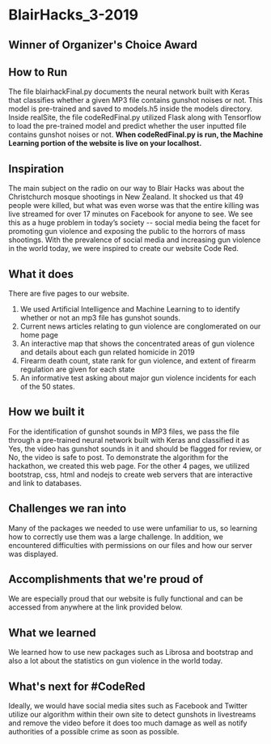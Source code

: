 # BlairHacks_3-2019
## Winner of Organizer's Choice Award
## How to Run
The file blairhackFinal.py documents the neural network built with Keras that classifies whether a given MP3 file contains gunshot noises or not. This model is pre-trained and saved to models.h5 inside the models directory. Inside realSite, the file codeRedFinal.py utilized Flask along with Tensorflow to load the pre-trained model and predict whether the user inputted file contains gunshot noises or not. **When codeRedFinal.py is run, the Machine Learning portion of the website is live on your localhost.**
## Inspiration
The main subject on the radio on our way to Blair Hacks was about the Christchurch mosque shootings in New Zealand. It shocked us that 49 people were killed, but what was even worse was that the entire killing was live streamed for over 17 minutes on Facebook for anyone to see. 
We see this as a huge problem in today’s society -- social media being the facet for promoting gun violence and exposing the public to the horrors of mass shootings. With the prevalence of social media and increasing gun violence in the world today, we were inspired to create our website Code Red. 

## What it does
There are five pages to our website.
1) We used Artificial Intelligence and Machine Learning to to identify whether or not an mp3 file has gunshot sounds. 
2) Current news articles relating to gun violence are conglomerated on our home page 
3) An interactive map that shows the concentrated areas of gun violence and details about each gun related homicide in 2019
4) Firearm death count, state rank for gun violence, and extent of firearm regulation are given for each state
5) An informative test asking about major gun violence incidents for each of the 50 states. 
## How we built it
For the identification of gunshot sounds in MP3 files, we pass the file through a pre-trained neural network built with Keras and classified it as Yes, the video has gunshot sounds in it and should be flagged for review, or No, the video is safe to post. To demonstrate the algorithm for the hackathon, we created this web page.
For the other 4 pages, we utilized bootstrap, css, html and nodejs to create web servers that are interactive and link to databases. 
## Challenges we ran into
Many of the packages we needed to use were unfamiliar to us, so learning how to correctly use them was a large challenge. In addition, we encountered difficulties with permissions on our files and how our server was displayed. 
## Accomplishments that we're proud of
We are especially proud that our website is fully functional and can be accessed from anywhere at the link provided below. 
## What we learned
We learned how to use new packages such as Librosa and bootstrap and also a lot about the statistics on gun violence in the world today. 
## What's next for #CodeRed
Ideally, we would have social media sites such as Facebook and Twitter utilize our algorithm within their own site to detect gunshots in livestreams and remove the video before it does too much damage as well as notify authorities of a possible crime as soon as possible. 
